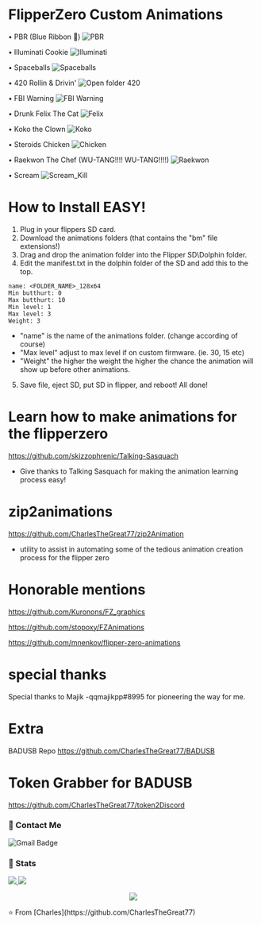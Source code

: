 # FlipperZero Custom Animations

• PBR (Blue Ribbon 🍻)
![PBR](https://github.com/CharlesTheGreat77/FlipperZeroAnimation/assets/27988707/574e2e14-b1d6-4480-8c95-0f51e37d30ee)


• Illuminati Cookie
![Illuminati](https://user-images.githubusercontent.com/27988707/211979005-0174570f-bae1-481e-a8b3-6c377a86ba1c.png)


• Spaceballs
![Spaceballs](https://user-images.githubusercontent.com/27988707/211978617-a2a702bb-0d52-47cf-9666-97b3518cf4ef.png)

• 420 Rollin & Drivin'
![Open folder 420](https://user-images.githubusercontent.com/27988707/211978659-ce4041dd-f0e1-4947-bbe7-d12fb5d92828.png)

• FBI Warning
![FBI Warning](https://user-images.githubusercontent.com/27988707/211978560-6c458877-76a0-46de-9f06-5dcc56c2d22c.png)

• Drunk Felix The Cat
![Felix](https://user-images.githubusercontent.com/27988707/198848014-2ee51068-6746-4598-acd0-78741b91fb35.jpeg)

• Koko the Clown
![Koko](https://user-images.githubusercontent.com/27988707/196081516-6107540a-eb13-485b-ae50-877bfeaad82f.png)

• Steroids Chicken
![Chicken](https://user-images.githubusercontent.com/27988707/196324283-b20543d3-4f5f-44ee-a8c6-93ac41db1d91.jpeg)

• Raekwon The Chef (WU-TANG!!!! WU-TANG!!!!)
![Raekwon](https://user-images.githubusercontent.com/27988707/210195007-74615210-7745-409a-8a86-ddc361eacee7.jpeg)

• Scream
![Scream_Kill](https://user-images.githubusercontent.com/27988707/196075454-2f1a51d8-8f40-4edd-9d5c-1d291ba3d3f8.jpeg)

# How to Install EASY!
  1. Plug in your flippers SD card.
  2. Download the animations folders (that contains the "bm" file extensions!)
  3. Drag and drop the animation folder into the Flipper SD\Dolphin folder.
  4. Edit the manifest.txt in the dolphin folder of the SD and add this to the top.
```
name: <FOLDER_NAME>_128x64
Min butthurt: 0
Max butthurt: 10
Min level: 1
Max level: 3
Weight: 3
```

  - "name" is the name of the animations folder. (change according of course)
  - "Max level" adjust to max level if on custom firmware. (ie. 30, 15 etc)
  - "Weight" the higher the weight the higher the chance the animation will show up before other animations.
 
 5. Save file, eject SD, put SD in flipper, and reboot! All done!

# Learn how to make animations for the flipperzero
https://github.com/skizzophrenic/Talking-Sasquach
  - Give thanks to Talking Sasquach for making the animation learning process easy!

# zip2animations
https://github.com/CharlesTheGreat77/zip2Animation
  - utility to assist in automating some of the tedious animation creation process
    for the flipper zero

# Honorable mentions
https://github.com/Kuronons/FZ_graphics

https://github.com/stopoxy/FZAnimations

https://github.com/mnenkov/flipper-zero-animations

# special thanks
Special thanks to Majik -qqmajikpp#8995
  for pioneering the way for me.

# Extra 
BADUSB Repo
https://github.com/CharlesTheGreat77/BADUSB

# Token Grabber for BADUSB
https://github.com/CharlesTheGreat77/token2Discord

### 💬 Contact Me 

![Gmail Badge](https://img.shields.io/badge/-doobthegoober@gmail.com-c14438?style=flat-square&logo=Gmail&logoColor=white)

### 🚦 Stats

<a href="https://github.com/CharlesTheGreat77">
  <img src="https://github-readme-stats.vercel.app/api?username=CharlesTheGreat77&show_icons=true&hide=commits" />
</a>
<a href="https://github.com/CharlesTheGreat77">
  <img src="https://github-readme-stats.vercel.app/api/top-langs/?username=CharlesTheGreat77&layout=compact" />
</a>

<p align="center"> 
  <img src="https://profile-counter.glitch.me/CharlesTheGreat77/count.svg" />
</p>
⭐️ From [Charles](https://github.com/CharlesTheGreat77)
